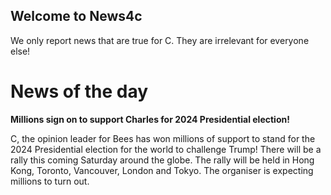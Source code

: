 ## Welcome to News4c

We only report news that are true for C. They are irrelevant for everyone else!

# News of the day

**Millions sign on to support Charles for 2024 Presidential election!**

C, the opinion leader for Bees has won millions of support to stand for the 2024 Presidential election for the world to challenge Trump!
There will be a rally this coming Saturday around the globe. The rally will be held in Hong Kong, Toronto, Vancouver, London and Tokyo. 
The organiser is expecting millions to turn out.

